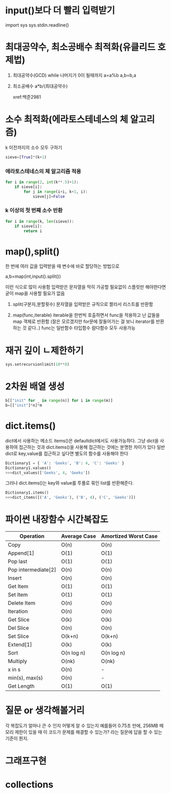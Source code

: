 # input()보다 더 빨리 입력받기
import sys
sys.stdin.readline()


# 최대공약수, 최소공배수 최적화(유클리드 호제법)
1. 최대공약수(GCD)
	while 나머지가 0이 될때까지
		a=a%b
		a,b=b,a

2. 최소공배수
	a*b/(최대공약수)

	xref:백준2981



# 소수 최적화(에라토스테네스의 체 알고리즘)
k 이전까지의 소수 모두 구하기
```python
sieve=[True]*(k+1)
```

### 에라토스테네스의 체 알고리즘 적용
```python
for i in range(2, int(k**.5)+1):
    if sieve[i]:
        for j in range(i+i, k+1, i):
            sieve[j]=False
```

### k 이상의 첫 번째 소수 반환
```python
for i in range(k, len(sieve)):
    if sieve[i]:
        return i
```


# map(),split()
한 번에 여러 값을 입력받을 때 변수에 바로 할당하는 방법으로

a,b=map(int,input().split())

이런 식으로 많이 사용함
입력받은 문자열을 딱히 가공할 필요없이 스플릿만 해야한다면 
굳이 map을 사용할 필요가 없음

1. split(구분자,분할횟수)
	문자열을 입력받은 규칙으로 짤라서 리스트를 반환함

2. map(func,iterable)
	iterable을 한번씩 호출하면서 func을 적용하고 난 값들을 map 객체로 반환함
	(잘은 모르겠지만 for문에 잘들어가는 걸 보니 iterator를 반환하는 것 같다..)
	func는 일반함수 타입함수 람다함수 모두 사용가능


# 재귀 깊이 ㄴ제한하기

```python
sys.setrecursionlimit(10**8)
```


# 2차원 배열 생성

```python
b[["init" for _ in range(n)] for i in range(m)]
b=[["init"]*n]*m
```



# dict.items()
dict에서 사용하는 메소드 items()은 defaultdict에서도 사용가능하다.
그냥 dict을 사용하여 접근하는 것과 dict.items()을 사용해 접근하는 것에는
분명한 차이가 있다
일반 dict로 key,value를 접근하고 싶다면 별도의 함수를 사용해야 한다

```python
Dictionary1 = { 'A': 'Geeks', 'B': 4, 'C': 'Geeks' }
Dictionary1.values()
>>>dict_values(['Geeks', 4, 'Geeks'])
```

그러나 dict.items()는 key와 value를 투퓰로 묶인 list를 반환해준다.

```python
Dictionary1.items()
>>>dict_items([('A', 'Geeks'), ('B', 4), ('C', 'Geeks')])
```


# 파이썬 내장함수 시간복잡도

|Operation|Average Case|Amortized Worst Case|
|---|---|---|
|Copy|O(n)|O(n)|
|Append[1]|O(1)|O(1)|
|Pop last|O(1)|O(1)|
|Pop intermediate[2]|O(n)|O(n)|
|Insert|O(n)|O(n)|
|Get Item|O(1)|O(1)|
|Set Item|O(1)|O(1)|
|Delete Item|O(n)|O(n)|
|Iteration|O(n)|O(n)|
|Get Slice|O(k)|O(k)|
|Del Slice|O(n)|O(n)|
|Set Slice|O(k+n)|O(k+n)|
|Extend[1]|O(k)|O(k)|
|Sort|O(n log n)|O(n log n)|
|Multiply|O(nk)|O(nk)|
|x in s|O(n)|-|
|min(s), max(s)|O(n)|-|
|Get Length|O(1)|O(1)|



# 질문 or 생각해볼거리
각 복잡도가 얼마나 큰 수 인지 어떻게 알 수 있는지
예를들어 
0.75초 만에, 256MB 메모리 제한이 있을 때 이 코드가 문제를 해결할 수 있는가?
라는 질문에 답을 할 수 있는 기준이 뭔지.


# 그래프구현
# collections
